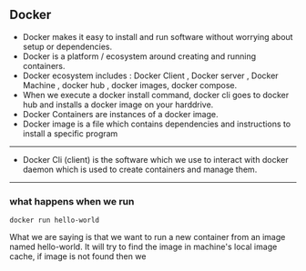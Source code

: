 
## Docker

- Docker makes it easy to install and run software without worrying about setup or dependencies.
- Docker is a platform / ecosystem around creating and running containers.
- Docker ecosystem includes : Docker Client , Docker server , Docker Machine , docker hub , docker images, docker compose.
- When we execute a docker install command, docker cli goes to docker hub and installs a docker image on your harddrive.
- Docker Containers are instances of a docker image.
- Docker image is a file which contains dependencies and instructions to install a specific program
- --
- Docker Cli (client) is the software which we use to interact with docker daemon which is used to create containers and manage them.
- --
### what happens when we run 
```
docker run hello-world
```
What we are saying is that we want to run a new container from an image named hello-world.
It will try to find the image in machine's local image cache, if image is not found then we 
<!--stackedit_data:
eyJoaXN0b3J5IjpbLTg1NTk5MjgzNyw0NjQ1NjE2OTMsLTE2MT
Y0NTM3MTEsLTUwNDQzNTc1NSwxMjU3NDkyNDQ1XX0=
-->
